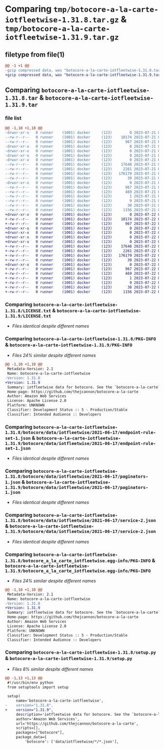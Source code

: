 # Comparing `tmp/botocore-a-la-carte-iotfleetwise-1.31.8.tar.gz` & `tmp/botocore-a-la-carte-iotfleetwise-1.31.9.tar.gz`

## filetype from file(1)

```diff
@@ -1 +1 @@
-gzip compressed data, was "botocore-a-la-carte-iotfleetwise-1.31.8.tar", last modified: Fri Jul 21 01:21:31 2023, max compression
+gzip compressed data, was "botocore-a-la-carte-iotfleetwise-1.31.9.tar", last modified: Sat Jul 22 01:20:33 2023, max compression
```

## Comparing `botocore-a-la-carte-iotfleetwise-1.31.8.tar` & `botocore-a-la-carte-iotfleetwise-1.31.9.tar`

### file list

```diff
@@ -1,18 +1,18 @@
-drwxr-xr-x   0 runner    (1001) docker     (123)        0 2023-07-21 01:21:31.375106 botocore-a-la-carte-iotfleetwise-1.31.8/
--rw-r--r--   0 runner    (1001) docker     (123)    10174 2023-07-21 01:21:31.000000 botocore-a-la-carte-iotfleetwise-1.31.8/LICENSE.txt
--rw-r--r--   0 runner    (1001) docker     (123)      967 2023-07-21 01:21:31.375106 botocore-a-la-carte-iotfleetwise-1.31.8/PKG-INFO
-drwxr-xr-x   0 runner    (1001) docker     (123)        0 2023-07-21 01:21:31.371106 botocore-a-la-carte-iotfleetwise-1.31.8/botocore/
-drwxr-xr-x   0 runner    (1001) docker     (123)        0 2023-07-21 01:21:31.371106 botocore-a-la-carte-iotfleetwise-1.31.8/botocore/data/
-drwxr-xr-x   0 runner    (1001) docker     (123)        0 2023-07-21 01:21:31.371106 botocore-a-la-carte-iotfleetwise-1.31.8/botocore/data/iotfleetwise/
-drwxr-xr-x   0 runner    (1001) docker     (123)        0 2023-07-21 01:21:31.371106 botocore-a-la-carte-iotfleetwise-1.31.8/botocore/data/iotfleetwise/2021-06-17/
--rw-r--r--   0 runner    (1001) docker     (123)    17648 2023-07-21 01:21:06.000000 botocore-a-la-carte-iotfleetwise-1.31.8/botocore/data/iotfleetwise/2021-06-17/endpoint-rule-set-1.json
--rw-r--r--   0 runner    (1001) docker     (123)     2261 2023-07-21 01:21:06.000000 botocore-a-la-carte-iotfleetwise-1.31.8/botocore/data/iotfleetwise/2021-06-17/paginators-1.json
--rw-r--r--   0 runner    (1001) docker     (123)   176179 2023-07-21 01:21:06.000000 botocore-a-la-carte-iotfleetwise-1.31.8/botocore/data/iotfleetwise/2021-06-17/service-2.json
--rw-r--r--   0 runner    (1001) docker     (123)       39 2023-07-21 01:21:06.000000 botocore-a-la-carte-iotfleetwise-1.31.8/botocore/data/iotfleetwise/2021-06-17/waiters-2.json
-drwxr-xr-x   0 runner    (1001) docker     (123)        0 2023-07-21 01:21:31.375106 botocore-a-la-carte-iotfleetwise-1.31.8/botocore_a_la_carte_iotfleetwise.egg-info/
--rw-r--r--   0 runner    (1001) docker     (123)      967 2023-07-21 01:21:31.000000 botocore-a-la-carte-iotfleetwise-1.31.8/botocore_a_la_carte_iotfleetwise.egg-info/PKG-INFO
--rw-r--r--   0 runner    (1001) docker     (123)      469 2023-07-21 01:21:31.000000 botocore-a-la-carte-iotfleetwise-1.31.8/botocore_a_la_carte_iotfleetwise.egg-info/SOURCES.txt
--rw-r--r--   0 runner    (1001) docker     (123)        1 2023-07-21 01:21:31.000000 botocore-a-la-carte-iotfleetwise-1.31.8/botocore_a_la_carte_iotfleetwise.egg-info/dependency_links.txt
--rw-r--r--   0 runner    (1001) docker     (123)        9 2023-07-21 01:21:31.000000 botocore-a-la-carte-iotfleetwise-1.31.8/botocore_a_la_carte_iotfleetwise.egg-info/top_level.txt
--rw-r--r--   0 runner    (1001) docker     (123)       38 2023-07-21 01:21:31.375106 botocore-a-la-carte-iotfleetwise-1.31.8/setup.cfg
--rw-r--r--   0 runner    (1001) docker     (123)     1156 2023-07-21 01:21:31.000000 botocore-a-la-carte-iotfleetwise-1.31.8/setup.py
+drwxr-xr-x   0 runner    (1001) docker     (123)        0 2023-07-22 01:20:33.585052 botocore-a-la-carte-iotfleetwise-1.31.9/
+-rw-r--r--   0 runner    (1001) docker     (123)    10174 2023-07-22 01:20:33.000000 botocore-a-la-carte-iotfleetwise-1.31.9/LICENSE.txt
+-rw-r--r--   0 runner    (1001) docker     (123)      967 2023-07-22 01:20:33.585052 botocore-a-la-carte-iotfleetwise-1.31.9/PKG-INFO
+drwxr-xr-x   0 runner    (1001) docker     (123)        0 2023-07-22 01:20:33.585052 botocore-a-la-carte-iotfleetwise-1.31.9/botocore/
+drwxr-xr-x   0 runner    (1001) docker     (123)        0 2023-07-22 01:20:33.585052 botocore-a-la-carte-iotfleetwise-1.31.9/botocore/data/
+drwxr-xr-x   0 runner    (1001) docker     (123)        0 2023-07-22 01:20:33.585052 botocore-a-la-carte-iotfleetwise-1.31.9/botocore/data/iotfleetwise/
+drwxr-xr-x   0 runner    (1001) docker     (123)        0 2023-07-22 01:20:33.585052 botocore-a-la-carte-iotfleetwise-1.31.9/botocore/data/iotfleetwise/2021-06-17/
+-rw-r--r--   0 runner    (1001) docker     (123)    17648 2023-07-22 01:20:09.000000 botocore-a-la-carte-iotfleetwise-1.31.9/botocore/data/iotfleetwise/2021-06-17/endpoint-rule-set-1.json
+-rw-r--r--   0 runner    (1001) docker     (123)     2261 2023-07-22 01:20:09.000000 botocore-a-la-carte-iotfleetwise-1.31.9/botocore/data/iotfleetwise/2021-06-17/paginators-1.json
+-rw-r--r--   0 runner    (1001) docker     (123)   176179 2023-07-22 01:20:09.000000 botocore-a-la-carte-iotfleetwise-1.31.9/botocore/data/iotfleetwise/2021-06-17/service-2.json
+-rw-r--r--   0 runner    (1001) docker     (123)       39 2023-07-22 01:20:09.000000 botocore-a-la-carte-iotfleetwise-1.31.9/botocore/data/iotfleetwise/2021-06-17/waiters-2.json
+drwxr-xr-x   0 runner    (1001) docker     (123)        0 2023-07-22 01:20:33.585052 botocore-a-la-carte-iotfleetwise-1.31.9/botocore_a_la_carte_iotfleetwise.egg-info/
+-rw-r--r--   0 runner    (1001) docker     (123)      967 2023-07-22 01:20:33.000000 botocore-a-la-carte-iotfleetwise-1.31.9/botocore_a_la_carte_iotfleetwise.egg-info/PKG-INFO
+-rw-r--r--   0 runner    (1001) docker     (123)      469 2023-07-22 01:20:33.000000 botocore-a-la-carte-iotfleetwise-1.31.9/botocore_a_la_carte_iotfleetwise.egg-info/SOURCES.txt
+-rw-r--r--   0 runner    (1001) docker     (123)        1 2023-07-22 01:20:33.000000 botocore-a-la-carte-iotfleetwise-1.31.9/botocore_a_la_carte_iotfleetwise.egg-info/dependency_links.txt
+-rw-r--r--   0 runner    (1001) docker     (123)        9 2023-07-22 01:20:33.000000 botocore-a-la-carte-iotfleetwise-1.31.9/botocore_a_la_carte_iotfleetwise.egg-info/top_level.txt
+-rw-r--r--   0 runner    (1001) docker     (123)       38 2023-07-22 01:20:33.585052 botocore-a-la-carte-iotfleetwise-1.31.9/setup.cfg
+-rw-r--r--   0 runner    (1001) docker     (123)     1156 2023-07-22 01:20:33.000000 botocore-a-la-carte-iotfleetwise-1.31.9/setup.py
```

### Comparing `botocore-a-la-carte-iotfleetwise-1.31.8/LICENSE.txt` & `botocore-a-la-carte-iotfleetwise-1.31.9/LICENSE.txt`

 * *Files identical despite different names*

### Comparing `botocore-a-la-carte-iotfleetwise-1.31.8/PKG-INFO` & `botocore-a-la-carte-iotfleetwise-1.31.9/PKG-INFO`

 * *Files 24% similar despite different names*

```diff
@@ -1,10 +1,10 @@
 Metadata-Version: 2.1
 Name: botocore-a-la-carte-iotfleetwise
-Version: 1.31.8
+Version: 1.31.9
 Summary: iotfleetwise data for botocore. See the `botocore-a-la-carte` package for more info.
 Home-page: https://github.com/thejcannon/botocore-a-la-carte
 Author: Amazon Web Services
 License: Apache License 2.0
 Platform: UNKNOWN
 Classifier: Development Status :: 5 - Production/Stable
 Classifier: Intended Audience :: Developers
```

### Comparing `botocore-a-la-carte-iotfleetwise-1.31.8/botocore/data/iotfleetwise/2021-06-17/endpoint-rule-set-1.json` & `botocore-a-la-carte-iotfleetwise-1.31.9/botocore/data/iotfleetwise/2021-06-17/endpoint-rule-set-1.json`

 * *Files identical despite different names*

### Comparing `botocore-a-la-carte-iotfleetwise-1.31.8/botocore/data/iotfleetwise/2021-06-17/paginators-1.json` & `botocore-a-la-carte-iotfleetwise-1.31.9/botocore/data/iotfleetwise/2021-06-17/paginators-1.json`

 * *Files identical despite different names*

### Comparing `botocore-a-la-carte-iotfleetwise-1.31.8/botocore/data/iotfleetwise/2021-06-17/service-2.json` & `botocore-a-la-carte-iotfleetwise-1.31.9/botocore/data/iotfleetwise/2021-06-17/service-2.json`

 * *Files identical despite different names*

### Comparing `botocore-a-la-carte-iotfleetwise-1.31.8/botocore_a_la_carte_iotfleetwise.egg-info/PKG-INFO` & `botocore-a-la-carte-iotfleetwise-1.31.9/botocore_a_la_carte_iotfleetwise.egg-info/PKG-INFO`

 * *Files 24% similar despite different names*

```diff
@@ -1,10 +1,10 @@
 Metadata-Version: 2.1
 Name: botocore-a-la-carte-iotfleetwise
-Version: 1.31.8
+Version: 1.31.9
 Summary: iotfleetwise data for botocore. See the `botocore-a-la-carte` package for more info.
 Home-page: https://github.com/thejcannon/botocore-a-la-carte
 Author: Amazon Web Services
 License: Apache License 2.0
 Platform: UNKNOWN
 Classifier: Development Status :: 5 - Production/Stable
 Classifier: Intended Audience :: Developers
```

### Comparing `botocore-a-la-carte-iotfleetwise-1.31.8/setup.py` & `botocore-a-la-carte-iotfleetwise-1.31.9/setup.py`

 * *Files 8% similar despite different names*

```diff
@@ -1,13 +1,13 @@
 #!/usr/bin/env python
 from setuptools import setup
 
 setup(
     name='botocore-a-la-carte-iotfleetwise',
-    version="1.31.8",
+    version="1.31.9",
     description='iotfleetwise data for botocore. See the `botocore-a-la-carte` package for more info.',
     author='Amazon Web Services',
     url='https://github.com/thejcannon/botocore-a-la-carte',
     scripts=[],
     packages=["botocore"],
     package_data={
         'botocore': ['data/iotfleetwise/*/*.json'],
```

